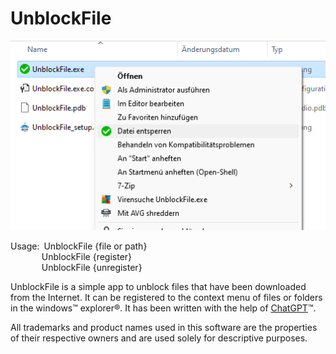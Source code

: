 # UnblockFile

![UnblockFile screenshot](Properties/screenshot.png?raw=true "UnblockFile screenshot")

Usage:&ensp;UnblockFile {file or path}<br>
&nbsp;&nbsp;&nbsp;&nbsp;&nbsp;&nbsp;&nbsp;&nbsp;&nbsp;&nbsp;&nbsp;&nbsp;&thinsp;UnblockFile {register}<br>
&nbsp;&nbsp;&nbsp;&nbsp;&nbsp;&nbsp;&nbsp;&nbsp;&nbsp;&nbsp;&nbsp;&nbsp;&thinsp;UnblockFile {unregister}

UnblockFile is a simple app to unblock files that have been downloaded from the Internet.
It can be registered to the context menu of files or folders in the windows&trade; explorer&reg;.
It has been written with the help of [ChatGPT](https://chat.openai.com)&trade;.

All trademarks and product names used in this software are the properties of their respective owners and are used solely for descriptive purposes.
